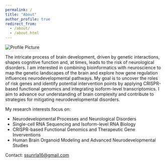 ```yaml
---
permalink: /
title: "About"
author_profile: true
redirect_from: 
  - /about/
  - /about.html
---
```


![Profile Picture](Landscape.png)

The intricate process of brain development, driven by genetic interactions, shapes cognitive function and, at times, leads to the risk of neurological disorders. I am interested in combining bioinformatics with neuroscience to map the genetic landscapes of the brain and explore how gene regulation influences neurodevelopmental pathways. My goal is to uncover the roles of risk genes and identify potential intervention points by applying CRISPR-based functional genomics and integrating isoform-level transcriptomics. I aim to advance our understanding of brain complexity and contribute to strategies for mitigating neurodevelopmental disorders.

My research interests focus on:
* Neurodevelopmental Processes and Neurological Disorders
* Single-cell RNA Sequencing and Isoform-level RNA Biology
* CRISPR-based Functional Genomics and Therapeutic Gene Inverventions
* Human Brain Organoid Modeling and Advanced Neurodevelopmental Studies

Contact: [ssunrla16@gmail.com](mailto:ssunrla16@gmail.com)

